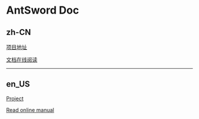 # AntSword Doc

## zh-CN

[项目地址](https://github.com/AntSwordProject/AntSword)

[文档在线阅读](https://doc.u0u.us/zh-hans/)

---

## en_US

[Project](https://github.com/AntSwordProject/AntSword)

[Read online manual](https://doc.u0u.us/en/)


